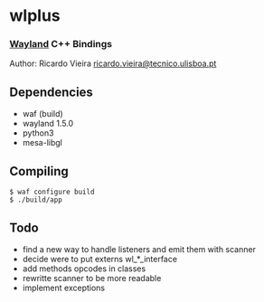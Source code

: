 # wlplus

### [Wayland](http://wayland.freedesktop.org/) C++ Bindings

Author: Ricardo Vieira <ricardo.vieira@tecnico.ulisboa.pt>

## Dependencies

 - waf (build)
 - wayland 1.5.0
 - python3
 - mesa-libgl

## Compiling

	$ waf configure build
	$ ./build/app


## Todo

 - find a new way to handle listeners and emit them with scanner
 - decide were to put externs wl_*_interface
 - add methods opcodes in classes
 - rewritte scanner to be more readable
 - implement exceptions
